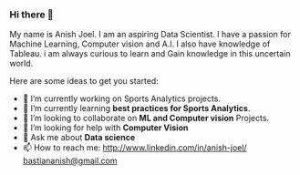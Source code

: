 



### Hi there 👋

My name is Anish Joel. I am an aspiring Data Scientist. I have a passion for Machine Learning, Computer vision and A.I. I also have knowledge of Tableau. i am always curious to learn and Gain knowledge in this uncertain world.

Here are some ideas to get you started:
- 🔭 I’m currently working on Sports Analytics projects.
- 🌱 I’m currently learning **best practices for Sports Analytics**.
- 👯 I’m looking to collaborate on **ML and Computer vision** Projects.
- 🤔 I’m looking for help with **Computer Vision**
- 💬 Ask me about **Data science**
- 📫 How to reach me: <http://www.linkedin.com/in/anish-joel/>  
<bastiananish@gmail.com>


